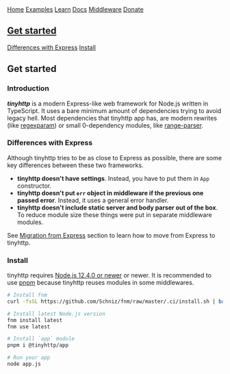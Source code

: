 <link rel="stylesheet" href="/css/docs.css" />
<link rel="stylesheet" href="/css/shared.css" />
<link rel="stylesheet" href="/inter.css" />

<title>Learn | tinyhttp</title>

<nav>
  <a href="/">Home</a>
  <a href="https://github.com/talentlessguy/tinyhttp/tree/master/examples" target="_blank" rel="noopener noreferrer">Examples</a>
  <a href="/learn">Learn</a>
  <a href="/docs">Docs</a>
  <a href="/mw">Middleware</a>
  <a href="/donate">Donate</a>
</nav>

<aside>
  <a href="#get-started"><h2>Get started</h2></a>
  <a href="#differences-with-express">Differences with Express</a>
  <a href="#install">Install</a>
</aside>

<main>

## Get started

### Introduction

_**tinyhttp**_ is a modern Express-like web framework for Node.js written in TypeScript. It uses a bare minimum amount of dependencies trying to avoid legacy hell. Most dependencies that tinyhttp app has, are modern rewrites (like [regexparam](https://github.com/lukeed/regexparam)) or small 0-dependency modules, like [range-parser](https://www.npmjs.com/package/range-parser).

### Differences with Express

Although tinyhttp tries to be as close to Express as possible, there are some key differences between these two frameworks.

- **tinyhttp doesn't have settings**. Instead, you have to put them in `App` constructor.
- **tinyhttp doesn't put `err` object in middleware if the previous one passed error**. Instead, it uses a general error handler.
- **tinyhttp doesn't include static server and body parser out of the box**. To reduce module size these things were put in separate middleware modules.

See [Migration from Express](#migrationfromexpress) section to learn how to move from Express to tinyhttp.

### Install

tinyhttp requires [Node.js 12.4.0 or newer](https://node.green/#ES2019) or newer. It is recommended to use [pnpm](https://pnpm.js.org/) because tinyhttp reuses modules in some middlewares.

```sh
# Install fnm
curl -fsSL https://github.com/Schniz/fnm/raw/master/.ci/install.sh | bash

# Install latest Node.js version
fnm install latest
fnm use latest

# Install `app` module
pnpm i @tinyhttp/app

# Run your app
node app.js
```

</main>
